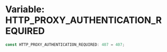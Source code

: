 # Variable: HTTP\_PROXY\_AUTHENTICATION\_REQUIRED

```ts
const HTTP_PROXY_AUTHENTICATION_REQUIRED: 407 = 407;
```
